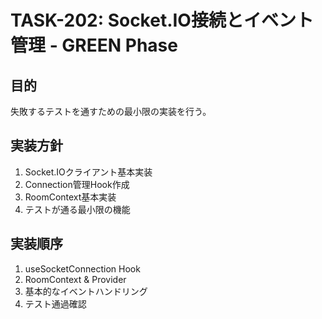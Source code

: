 # TASK-202: Socket.IO接続とイベント管理 - GREEN Phase

## 目的
失敗するテストを通すための最小限の実装を行う。

## 実装方針
1. Socket.IOクライアント基本実装
2. Connection管理Hook作成
3. RoomContext基本実装
4. テストが通る最小限の機能

## 実装順序
1. useSocketConnection Hook
2. RoomContext & Provider
3. 基本的なイベントハンドリング
4. テスト通過確認